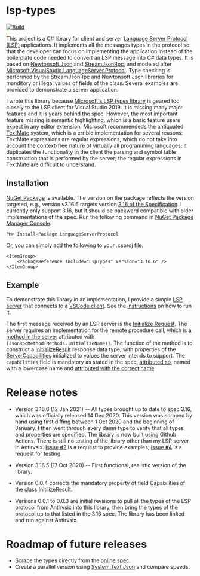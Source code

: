 # lsp-types

[![Build](https://github.com/kaby76/lsp-types/workflows/.NET/badge.svg)](https://github.com/kaby76/lsp-types/actions?query=workflow%3A.NET)

This project is a C# library for
client and server [Language Server Protocol (LSP)](https://langserver.org/)
applications. It implements all the messages types in the protocol so that the
developer can focus on implementing the application instead of the boilerplate
code needed to convert an LSP message into C# data types.
It is based on [Newtonsoft.Json](https://www.nuget.org/packages/Newtonsoft.Json/)
and [StreamJsonRpc](https://www.nuget.org/packages/StreamJsonRpc/),
and modeled after [Microsoft.VisualStudio.LanguageServer.Protocol](https://www.nuget.org/packages/Microsoft.VisualStudio.LanguageServer.Protocol/).
Type checking is performed by the StreamJsonRpc and
Newtonsoft.Json libraries for manditory or illegal values of fields of the class. Several
examples are provided to demonstrate a server application.

I wrote this library because
[Microsoft's LSP types library](https://www.nuget.org/packages/Microsoft.VisualStudio.LanguageServer.Protocol/)
is geared too closely to the
LSP client for Visual Studio 2019. It is missing many major features and it is years behind the spec.
However, the most important feature missing is semantic highlighting, which is
a basic feature users expect in any editor extension.
Microsoft recommendeds the antiquated [TextMate](https://docs.microsoft.com/en-us/visualstudio/extensibility/adding-an-lsp-extension?view=vs-2019#textmate-grammar-files) system, which is a errible implementation for several reasons:
TextMate expressions are regular expressions, which do not take into account the context-free nature
of virtually all programming languages; it duplicates the functionality in the client the parsing and
symbol table construction that
is performed by the server; the regular expressions in TextMate are difficult to understand.

## Installation

[NuGet Package](https://www.nuget.org/packages/LspTypes/) is available.
The version on the package reflects the version
targeted, e.g., version v3.16.6 targets version [3.16 of the Specification](https://microsoft.github.io/language-server-protocol/specifications/specification-3-16/).
I currently only support 3.16, but it should be backward 
compatible with older implementations of the spec. 
Run the following command in [NuGet Package Manager Console](https://docs.microsoft.com/nuget/tools/package-manager-console).

```
PM> Install-Package LanguageServerProtocol
```

Or, you can simply add the following to your .csproj file.

	<ItemGroup>
		<PackageReference Include="LspTypes" Version="3.16.6" />
	</ItemGroup>

## Example

To demonstrate this library in an implementation, I provide a simple [LSP server](https://github.com/kaby76/lsp-types/tree/master/Sample/Server)
that connects to a [VSCode client](https://github.com/kaby76/lsp-types/tree/master/Sample/VsCode).
See the [instructions](https://github.com/kaby76/lsp-types/blob/master/Sample/VsCode/README.md)
on how to run it.

The first message received by an LSP server is the [Initialize Request](https://microsoft.github.io/language-server-protocol/specifications/specification-3-16/#initialize). The server
requires an implementation for the remote procedure call, which is
[a method in the server](https://github.com/kaby76/lsp-types/blob/e02a7b14057a04587e31f0aef80b5843553418a6/Sample/Server/Program.cs#L91)
attributed with `[JsonRpcMethod(Methods.InitializeName)]`.
The function of the method is to construct a 
[InitializeResult](https://github.com/kaby76/lsp-types/blob/e02a7b14057a04587e31f0aef80b5843553418a6/Sample/Server/Program.cs#L171)
response data type, with properties of the [ServerCapabilities](https://github.com/kaby76/lsp-types/blob/e02a7b14057a04587e31f0aef80b5843553418a6/Sample/Server/Program.cs#L103)
initialized to values the server intends to support.
The `capabilities` field is mandatory as
stated in the spec, [attributed so](https://github.com/kaby76/lsp-types/blob/92432dad9f0ba6f21b71d2f75c5d4f12a08d33dd/Protocol/InitializeResult.cs#L15),
named with a lowercase name and [attributed with the correct name](https://github.com/kaby76/lsp-types/blob/92432dad9f0ba6f21b71d2f75c5d4f12a08d33dd/Protocol/InitializeResult.cs#L14).

# Release notes

* Version 3.16.6 (12 Jan 2021) -- All types brought up to date to spec 3.16,
which was officially released 14 Dec 2020. This version was scraped by
hand using first diffing between 1 Oct 2020 and the beginning of January.
I then went through every damn type to verify that all types and properties are
specified. The library is now built using Github Actions.
There is still no testing of the library other than my LSP server in Antlrvsix.
[Issue #2](https://github.com/kaby76/lsp-types/issues/2)
is a request to provide examples; [issue #4](https://github.com/kaby76/lsp-types/issues/4)
is a request for testing.

* Version 3.16.5 (17 Oct 2020) -- First functional, realistic version
of the library. 

* Version 0.0.4 corrects the mandatory property of field Capabilities of the class InitilizeResult.

* Versions 0.0.1 to 0.0.3 are initial revisions to pull all the types of the LSP protocol from Antlrvsix
into this library, then bring the types of the protocol up to that listed in the 3.16 spec. The library
has been linked and run against Antlrvsix.

# Roadmap of future releases

* Scrape the types directly from the [online spec](https://microsoft.github.io/language-server-protocol/specifications/specification-current/).
* Create a parallel version using [System.Text.Json](https://www.nuget.org/packages/System.Text.Json/) and compare speeds.
 
